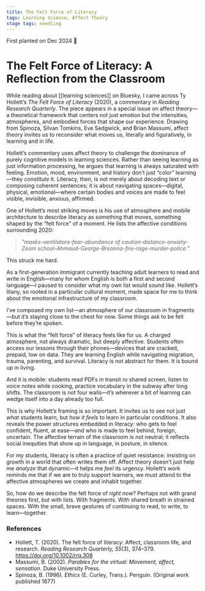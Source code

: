 ```yaml
---
title: The Felt Force of Literacy
tags: Learning Science, Affect Theory
stage tags: seedling
---
```

First planted on Dec 2024 🌱


# The Felt Force of Literacy: A Reflection from the Classroom

While reading about [[learning sciences]] on Bluesky, I came across Ty Hollett’s *The Felt Force of Literacy* (2020), a commentary in *Reading Research Quarterly*. The piece appears in a special issue on affect theory—a theoretical framework that centers not just emotion but the intensities, atmospheres, and embodied forces that shape our experience. Drawing from Spinoza, Silvan Tomkins, Eve Sedgwick, and Brian Massumi, affect theory invites us to reconsider what moves us, literally and figuratively, in learning and in life.

Hollett’s commentary uses affect theory to challenge the dominance of purely cognitive models in learning sciences. Rather than seeing learning as just information processing, he argues that learning is always saturated with feeling. Emotion, mood, environment, and history don’t just “color” learning—they *constitute* it. Literacy, then, is not merely about decoding text or composing coherent sentences; it is about navigating spaces—digital, physical, emotional—where certain bodies and voices are made to feel visible, invisible, anxious, affirmed.

One of Hollett’s most striking moves is his use of atmosphere and mobile architecture to describe literacy as something that moves, something shaped by the “felt force” of a moment. He lists the affective conditions surrounding 2020:

> *"masks-ventilators-fear-abundance of caution-distance-anxiety-Zoom school-Ahmaud-George-Breonna-fire-rage-murder-police."*

This struck me hard.

As a first-generation immigrant currently teaching adult learners to read and write in English—many for whom English is both a first and second language—I paused to consider what my own list would sound like. Hollett’s litany, so rooted in a particular cultural moment, made space for me to think about the emotional infrastructure of my classroom.

I’ve composed my own list—an atmosphere of our classroom in fragments—but it’s staying close to the chest for now. Some things ask to be felt before they’re spoken.

This is what the “felt force” of literacy feels like for us. A charged atmosphere, not always dramatic, but deeply affective. Students often access our lessons through their phones—devices that are cracked, prepaid, low on data. They are learning English while navigating migration, trauma, parenting, and survival. Literacy is not abstract for them. It is bound up in living.

And it is mobile: students read PDFs in transit ro shared screen, listen to voice notes while cooking, practice vocabulary in the subway after long shifts. The classroom is not four walls—it’s wherever a bit of learning can wedge itself into a day already too full.

This is why Hollett’s framing is so important. It invites us to see not just *what* students learn, but *how it feels* to learn in particular conditions. It also reveals the power structures embedded in literacy: who gets to feel confident, fluent, at ease—and who is made to feel behind, foreign, uncertain. The affective terrain of the classroom is not neutral; it reflects social inequities that show up in language, in posture, in silence.

For my students, literacy is often a practice of quiet resistance: insisting on growth in a world that often writes them off. Affect theory doesn’t just help me *analyze* that dynamic—it helps me *feel* its urgency. Hollett’s work reminds me that if we are to truly support learners, we must attend to the affective atmospheres we create and inhabit together.

So, how do we describe the felt force of *right now*? Perhaps not with grand theories first, but with lists. With fragments. With shared breath in strained spaces. With the small, brave gestures of continuing to read, to write, to learn—together.


### References  

- Hollett, T. (2020). The felt force of literacy: Affect, classroom life, and research. *Reading Research Quarterly, 55*(3), 374–379. https://doi.org/10.1002/rrq.308  
- Massumi, B. (2002). *Parables for the virtual: Movement, affect, sensation*. Duke University Press.  
- Spinoza, B. (1996). *Ethics* (E. Curley, Trans.). Penguin. (Original work published 1677)  
